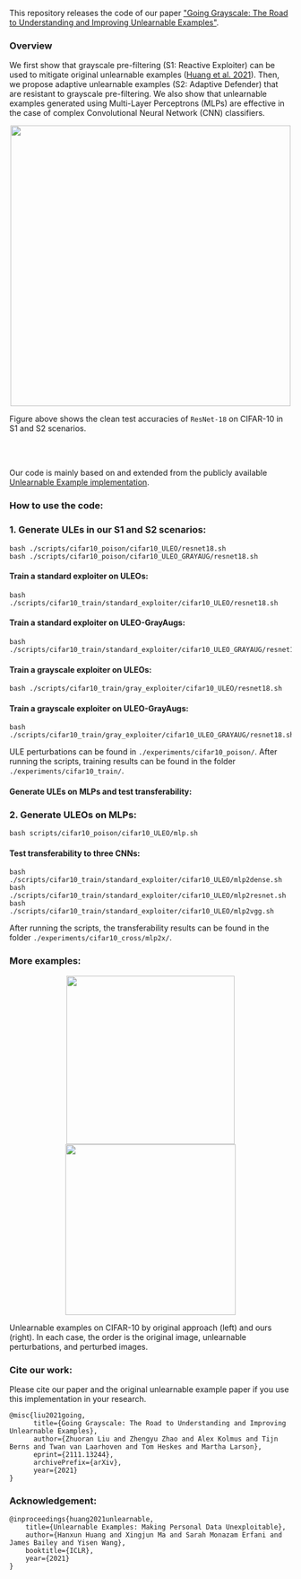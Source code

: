 This repository releases the code of our paper ["Going Grayscale: The Road to Understanding and Improving Unlearnable Examples"](https://arxiv.org/abs/2111.13244).

### Overview

We first show that grayscale pre-filtering (S1: Reactive Exploiter) can be used to mitigate original unlearnable examples ([Huang et al. 2021](https://openreview.net/forum?id=iAmZUo0DxC0)). 
Then, we propose adaptive unlearnable examples (S2: Adaptive Defender) that are resistant to grayscale pre-filtering. 
We also show that unlearnable examples generated using Multi-Layer Perceptrons (MLPs) are effective in the case of complex Convolutional Neural Network (CNN) classifiers.

<p align="center">
<img src="/figures/diagram_sce_2.PNG" width="500">
</p>

Figure above shows the clean test accuracies of ```ResNet-18``` on CIFAR-10 in S1 and S2 scenarios.

<br/><br/>


Our code is mainly based on and extended from the publicly available [Unlearnable Example implementation](https://github.com/HanxunH/Unlearnable-Examples/).

### How to use the code:

### 1. Generate ULEs in our S1 and S2 scenarios:

```
bash ./scripts/cifar10_poison/cifar10_ULEO/resnet18.sh
bash ./scripts/cifar10_poison/cifar10_ULEO_GRAYAUG/resnet18.sh
```


#### Train a standard exploiter on ULEOs:

```
bash ./scripts/cifar10_train/standard_exploiter/cifar10_ULEO/resnet18.sh
```

#### Train a standard exploiter on ULEO-GrayAugs:

```
bash ./scripts/cifar10_train/standard_exploiter/cifar10_ULEO_GRAYAUG/resnet18.sh
```

#### Train a grayscale exploiter on ULEOs:

```
bash ./scripts/cifar10_train/gray_exploiter/cifar10_ULEO/resnet18.sh
```

#### Train a grayscale exploiter on ULEO-GrayAugs:

```
bash ./scripts/cifar10_train/gray_exploiter/cifar10_ULEO_GRAYAUG/resnet18.sh
```


ULE perturbations can be found in ```./experiments/cifar10_poison/```.
After running the scripts, training results can be found in the folder ```./experiments/cifar10_train/```.


#### Generate ULEs on MLPs and test transferability:

### 2. Generate ULEOs on MLPs:

```
bash scripts/cifar10_poison/cifar10_ULEO/mlp.sh
```

#### Test transferability to three CNNs:

```
bash ./scripts/cifar10_train/standard_exploiter/cifar10_ULEO/mlp2dense.sh
bash ./scripts/cifar10_train/standard_exploiter/cifar10_ULEO/mlp2resnet.sh
bash ./scripts/cifar10_train/standard_exploiter/cifar10_ULEO/mlp2vgg.sh
```


After running the scripts, the transferability results can be found in the folder ```./experiments/cifar10_cross/mlp2x/```.

### More examples:

<p align="center">
<img src="/figures/moreuleo.png" width="300">

<img src="/figures/moreuleograyaug.png" width="304">
</p>

Unlearnable examples on CIFAR-10 by original approach (left) and ours (right). In each case, the order is the original image, unlearnable perturbations, and perturbed images.  

### Cite our work:

Please cite our paper and the original unlearnable example paper if you use this implementation in your research.

```
@misc{liu2021going,
      title={Going Grayscale: The Road to Understanding and Improving Unlearnable Examples}, 
      author={Zhuoran Liu and Zhengyu Zhao and Alex Kolmus and Tijn Berns and Twan van Laarhoven and Tom Heskes and Martha Larson},
      eprint={2111.13244},
      archivePrefix={arXiv},
      year={2021}
}
```
### Acknowledgement:

```
@inproceedings{huang2021unlearnable,
    title={Unlearnable Examples: Making Personal Data Unexploitable},
    author={Hanxun Huang and Xingjun Ma and Sarah Monazam Erfani and James Bailey and Yisen Wang},
    booktitle={ICLR},
    year={2021}
}
```

